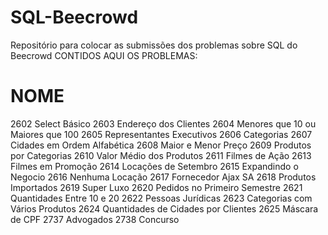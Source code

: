# SQL-Beecrowd

Repositório para colocar as submissões dos problemas sobre SQL do Beecrowd
CONTIDOS AQUI OS PROBLEMAS:

#	      NOME
2602		Select Básico
2603		Endereço dos Clientes
2604		Menores que 10 ou Maiores que 100
2605		Representantes Executivos
2606		Categorias
2607		Cidades em Ordem Alfabética
2608		Maior e Menor Preço
2609		Produtos por Categorias
2610		Valor Médio dos Produtos
2611		Filmes de Ação
2613		Filmes em Promoção
2614		Locações de Setembro
2615		Expandindo o Negocio
2616		Nenhuma Locação
2617		Fornecedor Ajax SA
2618		Produtos Importados
2619		Super Luxo
2620		Pedidos no Primeiro Semestre
2621		Quantidades Entre 10 e 20
2622		Pessoas Jurídicas
2623		Categorias com Vários Produtos
2624		Quantidades de Cidades por Clientes
2625		Máscara de CPF
2737		Advogados
2738    Concurso
